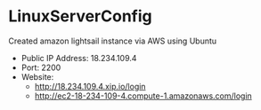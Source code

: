 # LinuxServerConfig

Created amazon lightsail instance via AWS using Ubuntu

* Public IP Address: 18.234.109.4
* Port: 2200
* Website: 
    * http://18.234.109.4.xip.io/login
    * http://ec2-18-234-109-4.compute-1.amazonaws.com/login
